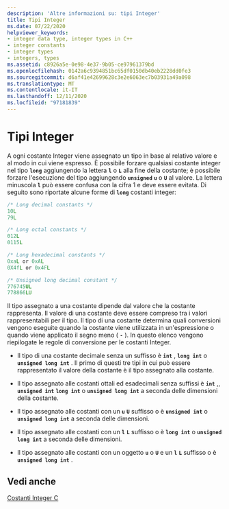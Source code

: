 ```yaml
---
description: 'Altre informazioni su: tipi Integer'
title: Tipi Integer
ms.date: 07/22/2020
helpviewer_keywords:
- integer data type, integer types in C++
- integer constants
- integer types
- integers, types
ms.assetid: c8926a5e-0e98-4e37-9b05-ce97961379bd
ms.openlocfilehash: 0142a6c9394851bc65df0150db40eb2228dd0fe3
ms.sourcegitcommit: d6af41e42699628c3e2e6063ec7b03931a49a098
ms.translationtype: MT
ms.contentlocale: it-IT
ms.lasthandoff: 12/11/2020
ms.locfileid: "97181839"
---
```

# <a name="integer-types"></a>Tipi Integer

A ogni costante Integer viene assegnato un tipo in base al relativo valore e al modo in cui viene espresso. È possibile forzare qualsiasi costante integer nel tipo **`long`** aggiungendo la lettera **`l`** o **`L`** alla fine della costante; è possibile forzare l'esecuzione del tipo aggiungendo **`unsigned`** **`u`** o **`U`** al valore. La lettera minuscola **`l`** può essere confusa con la cifra 1 e deve essere evitata. Di seguito sono riportate alcune forme di **`long`** costanti integer:

```C
/* Long decimal constants */
10L
79L

/* Long octal constants */
012L
0115L

/* Long hexadecimal constants */
0xaL or 0xAL
0X4fL or 0x4FL

/* Unsigned long decimal constant */
776745UL
778866LU
```

Il tipo assegnato a una costante dipende dal valore che la costante rappresenta. Il valore di una costante deve essere compreso tra i valori rappresentabili per il tipo. Il tipo di una costante determina quali conversioni vengono eseguite quando la costante viene utilizzata in un'espressione o quando viene applicato il segno meno ( **`-`** ). In questo elenco vengono riepilogate le regole di conversione per le costanti Integer.

- Il tipo di una costante decimale senza un suffisso è **`int`** , **`long int`** o **`unsigned long int`** . Il primo di questi tre tipi in cui può essere rappresentato il valore della costante è il tipo assegnato alla costante.

- Il tipo assegnato alle costanti ottali ed esadecimali senza suffissi è **`int`** ,, **`unsigned int`** **`long int`** o **`unsigned long int`** a seconda delle dimensioni della costante.

- Il tipo assegnato alle costanti con un **`u`** **`U`** suffisso o è **`unsigned int`** o **`unsigned long int`** a seconda delle dimensioni.

- Il tipo assegnato alle costanti con un **`l`** **`L`** suffisso o è **`long int`** o **`unsigned long int`** a seconda delle dimensioni.

- Il tipo assegnato alle costanti con un oggetto **`u`** o **`U`** e un **`l`** **`L`** suffisso o è **`unsigned long int`** .

## <a name="see-also"></a>Vedi anche

[Costanti Integer C](../c-language/c-integer-constants.md)
